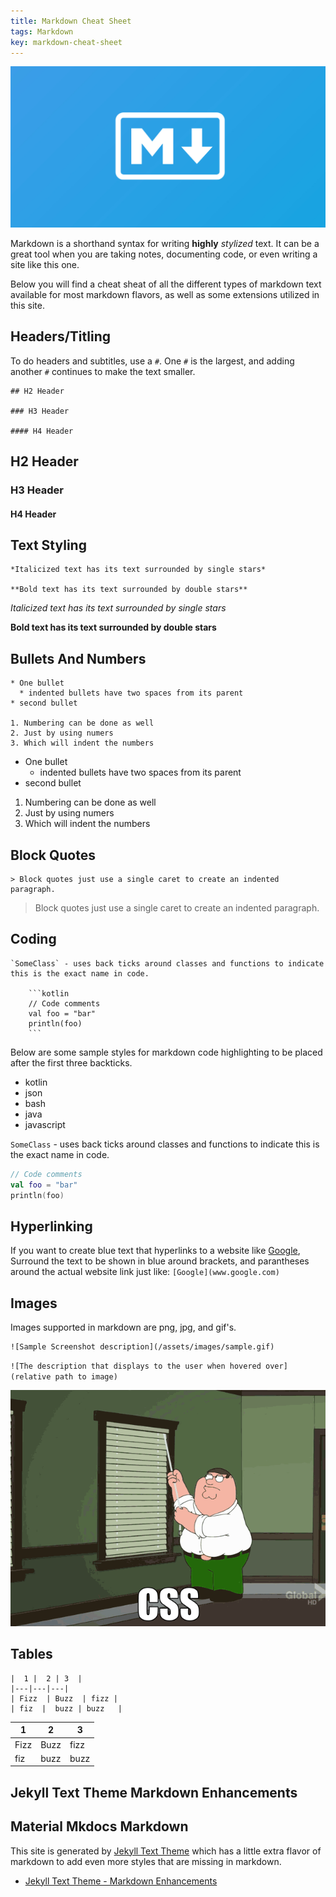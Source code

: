 ```yaml
---
title: Markdown Cheat Sheet
tags: Markdown
key: markdown-cheat-sheet
---
```


![](/assets/images/markdown-guide.jpg)

Markdown is a shorthand syntax for writing **highly** *stylized* text. It can be a great tool when you are taking notes, documenting code, or even writing a site like this one. 

Below you will find a cheat sheat of all the different types of markdown text available for most markdown flavors, as well as some extensions utilized in this site. 

<!--more-->

## Headers/Titling
To do headers and subtitles, use a `#`. One `#` is the largest, and adding another `#` continues to make the text smaller. 
```
## H2 Header 

### H3 Header 

#### H4 Header 

```

## H2 Header 

### H3 Header 

#### H4 Header 


## Text Styling 

```
*Italicized text has its text surrounded by single stars*

**Bold text has its text surrounded by double stars**
```

*Italicized text has its text surrounded by single stars*

**Bold text has its text surrounded by double stars**


## Bullets And Numbers 

```
* One bullet
  * indented bullets have two spaces from its parent
* second bullet

1. Numbering can be done as well
2. Just by using numers 
3. Which will indent the numbers 
``` 

* One bullet
  * indented bullets have two spaces from its parent
* second bullet


1. Numbering can be done as well
2. Just by using numers 
3. Which will indent the numbers 

## Block Quotes 

```
> Block quotes just use a single caret to create an indented paragraph. 
```

> Block quotes just use a single caret to create an indented paragraph. 

## Coding 

```
`SomeClass` - uses back ticks around classes and functions to indicate this is the exact name in code. 

    ```kotlin 
    // Code comments
    val foo = "bar"
    println(foo)
    ```
```

Below are some sample styles for markdown code highlighting to be placed after the first three backticks. 

* kotlin
* json
* bash
* java 
* javascript 

`SomeClass` - uses back ticks around classes and functions to indicate this is the exact name in code. 

```kotlin 
// Code comments
val foo = "bar"
println(foo)
```

## Hyperlinking

If you want to create blue text that hyperlinks to a website like [Google](https://www.google.com), Surround the text to be shown in blue around brackets, and parantheses around the actual website link just like: `[Google](www.google.com)`

## Images 

Images supported in markdown are png, jpg, and gif's. 

```
![Sample Screenshot description](/assets/images/sample.gif)
```

`![The description that displays to the user when hovered over](relative path to image)`

![Sample Screenshot description](/assets/images/sample.gif)

## Tables

```
|  1 |  2 | 3  | 
|---|---|---|
| Fizz  | Buzz  | fizz | 
| fiz  |  buzz | buzz   |  
```

|  1 |  2 | 3  | 
|---|---|---|
| Fizz  | Buzz  | fizz | 
| fiz  |  buzz | buzz   |  

## Jekyll Text Theme Markdown Enhancements

## Material Mkdocs Markdown

This site is generated by [Jekyll Text Theme](https://tianqi.name/jekyll-TeXt-theme/) which has a little extra flavor of markdown to add even more styles that are missing in markdown. 

* [Jekyll Text Theme - Markdown Enhancements](https://tianqi.name/jekyll-TeXt-theme/docs/en/markdown-enhancements)
